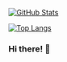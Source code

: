 [![GitHub Stats](https://github-readme-stats.vercel.app/api?username=dj-viking&show_icons=true&theme=vue-dark)](https://dj-viking.github.io/react-portfolio/) 

[![Top Langs](https://github-readme-stats.vercel.app/api/top-langs/?username=dj-viking&layout=compact&langs_count=12&theme=vue-dark)](https://dj-viking.github.io/react-portfolio/)

### Hi there! 👋 

<!--
**Dj-Viking/dj-viking** is a ✨ _special_ ✨ repository because its `README.md` (this file) appears on your GitHub profile.

Here are some ideas to get you started:

- 🔭 I’m currently working on ...
- 🌱 I’m currently learning ...
- 👯 I’m looking to collaborate on ...
- 🤔 I’m looking for help with ...
- 💬 Ask me about ...
- 📫 How to reach me: ...
- 😄 Pronouns: ...
- ⚡ Fun fact: ...
-->
